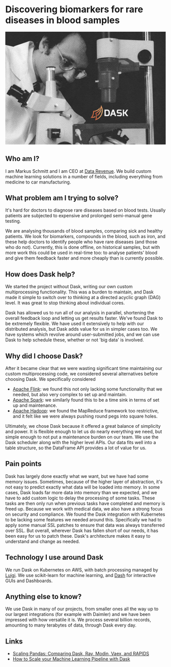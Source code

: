 Discovering biomarkers for rare diseases in blood samples
=========================================================

![Using Dask for biomarker discovery](dask-datarevenue.png)

## Who am I?
I am Markus Schmitt and I am CEO at [Data Revenue](https://www.datarevenue.com/). We build custom machine learning solutions in a number of fields, including everything from medicine to car manufacturing.

## What problem am I trying to solve?
It's hard for doctors to diagnose rare diseases based on blood tests. Usually patients are subjected to expensive and prolonged semi-manual gene testing.

We are analysing thousands of blood samples, comparing sick and healthy patients. We look for biomarkers, compounds in the blood, such as iron, and these help doctors to identify people who have rare diseases (and those who do not).
Currently, this is done offline, on historical samples, but with more work this could be used in real-time too: to analyse patients' blood and give them feedback faster and more cheaply than is currently possible.

## How does Dask help?
We started the project without Dask, writing our own custom multiprocessing functionality. This was a burden to maintain, and Dask made it simple to switch over to thinking at a directed acyclic graph (DAG) level. It was great to stop thinking about individual cores.

Dask has allowed us to run all of our analysis in parallel, shortening the overall feedback loop and letting us get results faster.
We've found Dask to be extremely flexible. We have used it extensively to help with our distributed analysis, but Dask adds value for us in simpler cases too. We have systems which revolve around user-submitted jobs, and we can use Dask to help schedule these, whether or not 'big data' is involved.

## Why did I choose Dask?
After it became clear that we were wasting significant time maintaining our custom multiprocessing code, we considered several alternatives before choosing Dask. We specifically considered
-   [Apache Flink](https://flink.apache.org/): we found this not only lacking some functionality that we needed, but also very complex to set up and maintain.
-   [Apache Spark](https://spark.apache.org/): we similarly found this to be a time sink in terms of set up and maintenance.
-   [Apache Hadoop](https://hadoop.apache.org/): we found the MapReduce framework too restrictive, and it felt like we were always pushing round pegs into square holes.

Ultimately, we chose Dask because it offered a great balance of simplicity and power. It is flexible enough to let us do nearly everything we need, but simple enough to not put a maintenance burden on our team.
We use the Dask scheduler along with the higher level APIs. Our data fits well into a table structure, so the DataFrame API provides a lot of value for us.

## Pain points
Dask has largely done exactly what we want, but we have had some memory issues. Sometimes, because of the higher layer of abstraction, it's not easy to predict exactly what data will be loaded into memory.
In some cases, Dask loads far more data into memory than we expected, and we have to add custom logic to delay the processing of some tasks. These tasks are then only run when previous tasks have completed and memory is freed up.
Because we work with medical data, we also have a strong focus on security and compliance. We found the Dask integration with Kubernetes to be lacking some features we needed around this. Specifically we had to apply some manual SSL patches to ensure that data was always transferred over SSL.
But overall, wherever Dask has fallen short of our needs, it has been easy for us to patch these. Dask's architecture makes it easy to understand and change as needed.

## Technology I use around Dask
We run Dask on Kubernetes on AWS, with batch processing managed by [Luigi](https://luigi.readthedocs.io/en/stable/). We use scikit-learn for machine learning, and [Dash](https://www.datarevenue.com/ml-tools/dash) for interactive GUIs and Dashboards.

## Anything else to know?
We use Dask in many of our projects, from smaller ones all the way up to our largest integrations (for example with Daimler) and we have been impressed with how versatile it is. We process several billion records, amounting to many terabytes of data, through Dask every day.

## Links
- [Scaling Pandas: Comparing Dask, Ray, Modin, Vaex, and RAPIDS](https://www.datarevenue.com/en-blog/pandas-vs-dask-vs-vaex-vs-modin-vs-rapids-vs-ray)
- [How to Scale your Machine Learning Pipeline with Dask](https://www.datarevenue.com/en-blog/how-to-scale-your-machine-learning-pipeline)
